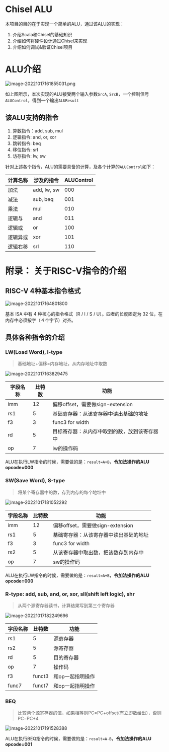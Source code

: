 # Chisel ALU

本项目的目的在于实现一个简单的ALU，通过该ALU的实现：
1. 介绍Scala和Chisel的基础知识
2. 介绍如何将硬件设计通过Chisel来实现
3. 介绍如何调试&验证Chisel项目



# ALU介绍

![image-20221017161855031.png](https://s2.loli.net/2022/10/17/kQEJFixXng4vshD.png)

如上图所示，本次实现的ALU接受两个输入参数`SrcA`, `SrcB`，一个控制信号`ALUControl`，得到一个输出`ALUResult`

## 该ALU支持的指令

1. 算数指令：add, sub, mul
2. 逻辑指令: and, or, xor
3. 跳转指令: beq
4. 移位指令: srl
5. 访存指令: lw, sw

针对上述各个指令，ALU的需要具备的计算，及各个计算的`ALUControl`如下：

| 计算名称 | 涉及的指令  | ALUControl |
| -------- | ----------- | ---------- |
| 加法     | add, lw, sw | 000        |
| 减法     | sub, beq    | 001        |
| 乘法     | mul         | 010        |
| 逻辑与   | and         | 011        |
| 逻辑或   | or          | 100        |
| 逻辑异或 | xor         | 101        |
| 逻辑右移 | srl         | 110        |



# 附录： 关于RISC-V指令的介绍

## RISC-V  4种基本指令格式

![image-20221017164801800](E:/Pictures/Typora/image-20221017164801800.png)

基本 ISA 中有 4 种核心的指令格式（R / I / S / U）。四者的长度固定为 32 位，在内存中必须按字（４个字节）对齐。

## 具体各种指令的介绍

### LW(Load Word), I-type

> 基础地址+偏移=内存地址，从内存地址中取数

![image-20221017163829475](E:/Pictures/Typora/image-20221017163829475.png)

| 字段名称 | 比特数 | 功能                                         |
| -------- | ------ | -------------------------------------------- |
| imm      | 12     | 偏移offset，需要做sign-extension             |
| rs1      | 5      | 基础寄存器：从该寄存器中读出基础的地址       |
| f3       | 3      | func3 for width                              |
| rd       | 5      | 目标寄存器：从内存中取到的数，放到该寄存器中 |
| op       | 7      | lw的操作码                                   |

ALU在执行LW指令的时候，需要做的是：`result=A+B`，**令加法操作的ALU opcode=000**

### SW(Save Word), S-type

> 将某个寄存器中的数，存到内存的每个地址中

![image-20221017181052292](E:/Pictures/Typora/image-20221017181052292.png)

| 字段名称 | 比特数 | 功能                                   |
| -------- | ------ | -------------------------------------- |
| imm      | 12     | 偏移offset，需要做sign-extension       |
| rs1      | 5      | 基础寄存器：从该寄存器中读出基础的地址 |
| f3       | 3      | func3 for width                        |
| rs2      | 5      | 从该寄存器中取出数，把该数存到内存中   |
| op       | 7      | sw的操作码                             |

ALU在执行LW指令的时候，需要做的是：`result=A+B`，**令加法操作的ALU opcode=000**

### R-type: add, sub, and, or, xor, sll(shift left logic), shr

> 从两个源寄存器读书，计算结果写到第三个寄存器

![image-20221017182249696](E:/Pictures/Typora/image-20221017182249696.png)

| 字段名称 | 比特数 | 功能             |
| -------- | ------ | ---------------- |
| rs1      | 5      | 源寄存器         |
| rs2      | 5      | 源寄存器         |
| rd       | 5      | 目的寄存器       |
| op       | 7      | 操作码           |
| f3       | funct3 | 和op一起指明操作 |
| func7    | funct7 | 和op一起指明操作 |

### BEQ

> 比较两个源寄存器的值，如果相等则PC=PC+offset(有立即数给出），否则PC=PC+4

![image-20221017191528388](E:/Pictures/Typora/image-20221017191528388.png)

ALU在执行BEQ指令的时候，需要做的是：`result=A-B`，**令加法操作的ALU opcode=001**